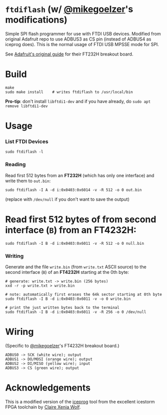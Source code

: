 # `ftdiflash` (w/ [@mikegoelzer](https://github.com/mikegoelzer)'s modifications)

Simple SPI flash programmer for use with FTDI USB devices. Modified from original Adafruit repo to use ADBUS3 as CS pin (instead of ADBUS4 as iceprog does). This is the normal usage of FTDI USB MPSSE mode for SPI.

See [Adafruit's original guide](https://learn.adafruit.com/programming-spi-flash-prom-with-an-ft232h-breakout/overview) for their FT232H breakout board.

# Build

```
make
sudo make install    # writes ftdiflash to /usr/local/bin
```

**Pro-tip**: don't install `libftdi1-dev` and if you have already, do `sudo apt remove libftdi1-dev`

# Usage

### List FTDI Devices

```
sudo ftdiflash -l
```

### Reading

Read first 512 bytes from an **FT232H** (which has only one interface) and write them to `out.bin`:
```
sudo ftdiflash -I A -d i:0x0403:0x6014 -v -R 512 -o 0 out.bin
```

(replace with `/dev/null` if you don't want to save the output)

# Read first 512 bytes of from second interface (`B`) from an **FT4232H**:

```
sudo ftdiflash -I B -d i:0x0403:0x6011 -v -R 512 -o 0 null.bin
```

### Writing

Generate and the file `write.bin` (from `write.txt` ASCII source) to the second interface (`B`) of an **FT4232H** starting at the 0th byte:

```
# generate: write.txt -> write.bin (256 bytes)
xxd -r -p write.txt > write.bin

# note: automatically first erases the 64k sector starting at 0th byte
sudo ftdiflash -I B -d i:0x0403:0x6011 -v -o 0 write.bin

# print the just written bytes back to the terminal
sudo ftdiflash -I B -d i:0x0403:0x6011 -v -R 256 -o 0 /dev/null
```

# Wiring

(Specific to [@mikegoelzer](https://github.com/mikegoelzer)'s FT4232H breakout board.)

```
ADBUS0 -> SCK (white wire); output
ADBUS1 -> DO/MOSI (orange wire); output
ADBUS2 -> DI/MISO (yellow wire); input
ADBUS3 -> CS (green wire); output
```

# Acknowledgements

This is a modified version of the [iceprog](https://github.com/cliffordwolf/icestorm) tool from the excellent icestorm FPGA toolchain by [Claire Xenia Wolf](https://github.com/cliffordwolf).
